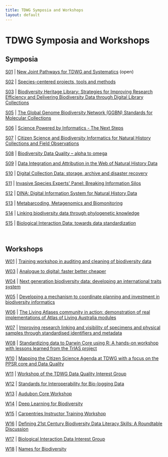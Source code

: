 ```yaml
---  
title: TDWG Symposia and Workshops
layout: default
---  
```


# TDWG Symposia and Workshops

## Symposia

[S01](https://tdwg.github.io/conferences/2018/sessions/S01) | [New Joint Pathways for TDWG and Systematics](https://tdwg.github.io/conferences/2018/sessions/S01)  (open)

[S02](https://tdwg.github.io/conferences/2018/sessions/S02) | [Species-centered projects, tools and methods](https://tdwg.github.io/conferences/2018/sessions/S02)  

[S03](https://tdwg.github.io/conferences/2018/sessions/S03) | [Biodiversity Heritage Library: Strategies for Improving Research Efficiency and Delivering Biodiversity Data through Digital Library Collections](https://tdwg.github.io/conferences/2018/sessions/S03)  

[S05](https://tdwg.github.io/conferences/2018/sessions/S05) | [The Global Genome Biodiversity Network (GGBN) Standards for Molecular Collections](https://tdwg.github.io/conferences/2018/sessions/S05)  

[S06](https://tdwg.github.io/conferences/2018/sessions/S06) | [Science Powered by Informatics - The Next Steps](https://tdwg.github.io/conferences/2018/sessions/S06)  

[S07](https://tdwg.github.io/conferences/2018/sessions/S07) | [Citizen Science and Biodiversity Informatics for Natural History Collections and Field Observations](https://tdwg.github.io/conferences/2018/sessions/S07)  

[S08](https://tdwg.github.io/conferences/2018/sessions/S08) | [Biodiversity Data Quality – alpha to omega](https://tdwg.github.io/conferences/2018/sessions/S08)  

[S09](https://tdwg.github.io/conferences/2018/sessions/S09) | [Data Integration and Attribution in the Web of Natural History Data](https://tdwg.github.io/conferences/2018/sessions/S09)  

[S10](https://tdwg.github.io/conferences/2018/sessions/S10) | [Digital Collection Data: storage, archive and disaster recovery](https://tdwg.github.io/conferences/2018/sessions/S10)  

[S11](https://tdwg.github.io/conferences/2018/sessions/S11) | [Invasive Species Experts' Panel: Breaking Information Silos](https://tdwg.github.io/conferences/2018/sessions/S11)  

[S12](https://tdwg.github.io/conferences/2018/sessions/S12) | [DINA: Digital Information System for Natural History Data](https://tdwg.github.io/conferences/2018/sessions/S12)  

[S13](https://tdwg.github.io/conferences/2018/sessions/S13) | [Metabarcoding, Metagenomics and Biomonitoring](https://tdwg.github.io/conferences/2018/sessions/S13)  

[S14](https://tdwg.github.io/conferences/2018/sessions/S14) | [Linking biodiversity data through phylogenetic knowledge](https://tdwg.github.io/conferences/2018/sessions/S14)  

[S15](https://tdwg.github.io/conferences/2018/sessions/S15) | [Biological Interaction Data: towards data standardization](https://tdwg.github.io/conferences/2018/sessions/S15)  

<br />

## Workshops

[W01](https://tdwg.github.io/conferences/2018/sessions/W01) | [Training workshop in auditing and cleaning of biodiversity data](https://tdwg.github.io/conferences/2018/sessions/W01)  

[W03](https://tdwg.github.io/conferences/2018/sessions/W03) | [Analogue to digital: faster better cheaper](https://tdwg.github.io/conferences/2018/sessions/W03)  

[W04](https://tdwg.github.io/conferences/2018/sessions/W04) | [Next generation biodiversity data: developing an international traits system](https://tdwg.github.io/conferences/2018/sessions/W04)  

[W05](https://tdwg.github.io/conferences/2018/sessions/W05) | [Developing a mechanism to coordinate planning and investment in biodiversity informatics](https://tdwg.github.io/conferences/2018/sessions/W05)  

[W06](https://tdwg.github.io/conferences/2018/sessions/W06) | [The Living Atlases community in action: demonstration of real implementations of Atlas of Living Australia modules](https://tdwg.github.io/conferences/2018/sessions/W06)  

[W07](https://tdwg.github.io/conferences/2018/sessions/W07) | [Improving research linking and visibility of specimens and physical samples through standardised identifiers and metadata](https://tdwg.github.io/conferences/2018/sessions/W07)  

[W08](https://tdwg.github.io/conferences/2018/sessions/W08) | [Standardizing data to Darwin Core using R: A hands-on workshop with lessons learned from the TrIAS project](https://tdwg.github.io/conferences/2018/sessions/W08)  

[W10](https://tdwg.github.io/conferences/2018/sessions/W10) | [Mapping the Citizen Science Agenda at TDWG with a focus on the PPSR core and Data Quality](https://tdwg.github.io/conferences/2018/sessions/W10)  

[W11](https://tdwg.github.io/conferences/2018/sessions/W11) | [Workshop of the TDWG Data Quality Interest Group](https://tdwg.github.io/conferences/2018/sessions/W11)  

[W12](https://tdwg.github.io/conferences/2018/sessions/W12) | [Standards for Interoperability for Bio-logging Data](https://tdwg.github.io/conferences/2018/sessions/W12)  

[W13](https://tdwg.github.io/conferences/2018/sessions/W13) | [Audubon Core Workshop](https://tdwg.github.io/conferences/2018/sessions/W13)  

[W14](https://tdwg.github.io/conferences/2018/sessions/W14) | [Deep Learning for Biodiversity](https://tdwg.github.io/conferences/2018/sessions/W14)  

[W15](https://tdwg.github.io/conferences/2018/sessions/W15) | [Carpentries Instructor Training Workshop](https://tdwg.github.io/conferences/2018/sessions/W15)  

[W16](https://tdwg.github.io/conferences/2018/sessions/W16) | [Defining 21st Century Biodiversity Data Literacy Skills: A Roundtable Discussion](https://tdwg.github.io/conferences/2018/sessions/W16)  

[W17](https://tdwg.github.io/conferences/2018/sessions/W17) | [Biological Interaction Data Interest Group](https://tdwg.github.io/conferences/2018/sessions/W17)  

[W18](https://tdwg.github.io/conferences/2018/sessions/W18) | [Names for Biodiversity](https://tdwg.github.io/conferences/2018/sessions/W18)  


<!-- 
[S04](https://tdwg.github.io/conferences/2018/sessions/S04) | [Challenges for Implementing Collections Data Quality Feedback: synthesizing the community experience](https://tdwg.github.io/conferences/2018/sessions/S04)
[W02](https://tdwg.github.io/conferences/2018/sessions/W02) | [Service-based content extraction from digitised specimens](https://tdwg.github.io/conferences/2018/sessions/W02)  
[W09](https://tdwg.github.io/conferences/2018/sessions/W09) | [Challenges for Implementing Collections Data Quality Feedback: synthesizing the community experience](https://tdwg.github.io/conferences/2018/sessions/W09)  
-->  

